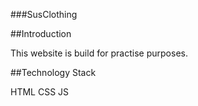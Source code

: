 ###SusClothing

##Introduction 

This website is build for practise purposes.

##Technology Stack

HTML CSS JS
